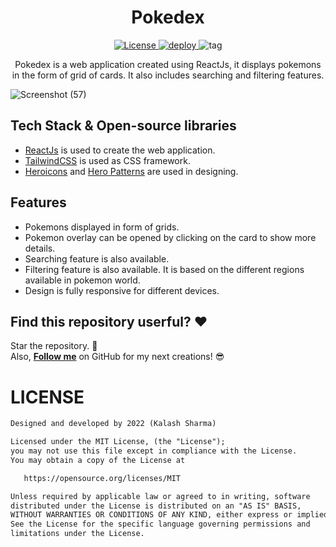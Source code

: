 <h1 align='center'>Pokedex</h1>

<p align='center'>
  <a href="https://opensource.org/licenses/MIT">
  <img alt="License" src="https://img.shields.io/github/license/k99sharma/pokemon-react"/>
  </a>
  
  <a href="https://app.netlify.com/sites/ghost32-pokemon/deploys">
    <img alt="deploy" src="https://img.shields.io/netlify/a519507c-b0a5-4ce3-9a2e-a0626e3c6141" />
  </a>
  
  <a>
    <img alt="tag" src="https://img.shields.io/github/v/tag/k99sharma/earth-model" />
  </a>
</p>


<p align='center'>
  Pokedex is a web application created using ReactJs, it displays pokemons in the form of grid of cards. It also includes searching and filtering features.
</p>

![Screenshot (57)](https://user-images.githubusercontent.com/54969439/149664772-a1f7ee30-1da4-46d9-8fb8-c81a4f8910c6.png)

## Tech Stack & Open-source libraries

- [ReactJs](https://reactjs.org/) is used to create the web application.
- [TailwindCSS](https://tailwindcss.com/) is used as CSS framework.
- [Heroicons](https://heroicons.com/) and [Hero Patterns](https://heropatterns.com/) are used in designing.

## Features
- Pokemons displayed in form of grids.
- Pokemon overlay can be opened by clicking on the card to show more details.
- Searching feature is also available.
- Filtering feature is also available. It is based on the different regions available in pokemon world.
- Design is fully responsive for different devices.


## Find this repository userful? :heart:
Star the repository. 🌟
<br>Also, __[Follow me](https://github.com/k99sharma)__ on GitHub for my next creations! 😎

# LICENSE
```xml
Designed and developed by 2022 (Kalash Sharma)

Licensed under the MIT License, (the "License");
you may not use this file except in compliance with the License.
You may obtain a copy of the License at

   https://opensource.org/licenses/MIT

Unless required by applicable law or agreed to in writing, software
distributed under the License is distributed on an "AS IS" BASIS,
WITHOUT WARRANTIES OR CONDITIONS OF ANY KIND, either express or implied.
See the License for the specific language governing permissions and
limitations under the License.
```
